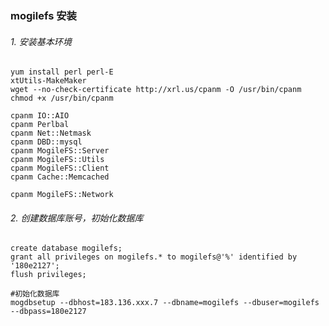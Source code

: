 ### mogilefs 安装

###### 1.  安装基本环境

    yum install perl perl-E
    xtUtils-MakeMaker
    wget --no-check-certificate http://xrl.us/cpanm -O /usr/bin/cpanm
    chmod +x /usr/bin/cpanm 
    
    cpanm IO::AIO
    cpanm Perlbal
    cpanm Net::Netmask
    cpanm DBD::mysql
    cpanm MogileFS::Server
    cpanm MogileFS::Utils
    cpanm MogileFS::Client
    cpanm Cache::Memcached
    
    cpanm MogileFS::Network


###### 2. 创建数据库账号，初始化数据库

    create database mogilefs;
    grant all privileges on mogilefs.* to mogilefs@'%' identified by '180e2127';
    flush privileges;

    #初始化数据库
    mogdbsetup --dbhost=183.136.xxx.7 --dbname=mogilefs --dbuser=mogilefs --dbpass=180e2127

